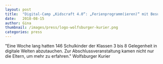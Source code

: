 ```yaml
---
layout: post
title:  "Digital-Camp „Kidscraft 4.0“: „Ferienprogramm(ieren)“ mit Besuch vom Kultusminister"
date:   2018-08-15
author: Gina
thumbnail: /images/press/logo-wolfsburger-kurier.png
categories: press
---
```

"Eine Woche lang hatten 146 Schulkinder der Klassen 3 bis 8 Gelegenheit in digitale Welten abzutauchen. Zur Abschlussveranstaltung kamen nicht nur die Eltern, um mehr zu erfahren." Wolfsburger Kurier
